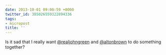 ```yaml
---
date: 2013-10-01 09:00:59 +0000
twitter_id: 385026559322894336
tags:
- micropost
title: ''
---
```


Is it sad that I really want [@realjohngreen](https://twitter.com/realjohngreen) and [@altonbrown](https://twitter.com/altonbrown) to do something together?
